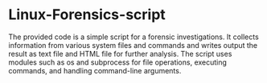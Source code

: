 # Linux-Forensics-script
The provided code is a simple script for a forensic investigations. It collects information from various system files and commands and writes output the result as text file and HTML file for further analysis. The script uses modules such as os and subprocess for file operations, executing commands, and handling command-line arguments.
